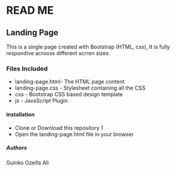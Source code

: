 # READ ME
## Landing Page
This is a single page created with Bootstrap (HTML, css), It is fully respondive acrooss different scrren sizes.
### Files Included
* landing-page.html- The HTML page content
* landing-page.css - Stylesheet containing all the CSS
* css - Bootstrap CSS based design template
* js - JavaScript Plugin
#### installation 
- Clone or Download this repository 1
- Open the landing-page.html file in your browser
##### Authors
Guinko Ozeifa Ali

